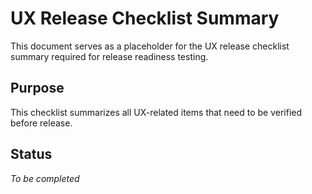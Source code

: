 # UX Release Checklist Summary

This document serves as a placeholder for the UX release checklist summary required for release readiness testing.

## Purpose

This checklist summarizes all UX-related items that need to be verified before release.

## Status

_To be completed_

